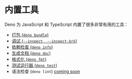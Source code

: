 # 内置工具

Deno 为 JavaScript 和 TypeScript 内置了很多非常有用的工具：

<!-- prettier-ignore-start -->
<!-- prettier incorrectly moves the coming soon links to new lines -->

- [打包 (`deno bundle`)](./tools/bundler.md)
- [调试 (`--inspect, --inspect-brk`)](./tools/debugger.md)
- [依赖检查 (`deno info`)](./tools/dependency_inspector.md)
- [生成文档 (`deno doc`)](./tools/documentation_generator.md)
- [格式化 (`deno fmt`)](./tools/formatter.md)
- [测试运行器 (`deno test`)](./testing.md)
- 语法检查 (`deno lint`) [coming soon](https://github.com/denoland/deno/issues/1880)

<!-- prettier-ignore-end -->